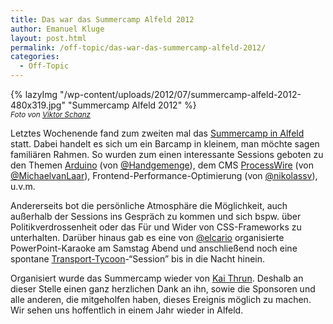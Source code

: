 ```yaml
---
title: Das war das Summercamp Alfeld 2012
author: Emanuel Kluge
layout: post.html
permalink: /off-topic/das-war-das-summercamp-alfeld-2012/
categories:
  - Off-Topic
---
```


{% lazyImg "/wp-content/uploads/2012/07/summercamp-alfeld-2012-480x319.jpg" "Summercamp Alfeld 2012" %}  
<small>*Foto von [Viktor Schanz][viktor_schanz]*</small>

Letztes Wochenende fand zum zweiten mal das [Summercamp in Alfeld][summercamp_alfeld] statt. Dabei handelt es sich um ein Barcamp in kleinem, man möchte sagen familiären Rahmen. So wurden zum einen interessante Sessions geboten zu den Themen [Arduino][arduino] (von [@Handgemenge][handgemenge]), dem CMS [ProcessWire][processwire] (von [@MichaelvanLaar][michaelvanlaar]), Frontend-Performance-Optimierung (von [@nikolassv][nikolassv]), u.v.m.

Andererseits bot die persönliche Atmosphäre die Möglichkeit, auch außerhalb der Sessions ins Gespräch zu kommen und sich bspw. über Politikverdrossenheit oder das Für und Wider von CSS-Frameworks zu unterhalten. Darüber hinaus gab es eine von [@elcario][elcario] organisierte PowerPoint-Karaoke am Samstag Abend und anschließend noch eine spontane [Transport-Tycoon][openttd]-&ldquo;Session&rdquo; bis in die Nacht hinein.

Organisiert wurde das Summercamp wieder von [Kai Thrun][kaithrun]. Deshalb an dieser Stelle einen ganz herzlichen Dank an ihn, sowie die Sponsoren und alle anderen, die mitgeholfen haben, dieses Ereignis möglich zu machen. Wir sehen uns hoffentlich in einem Jahr wieder in Alfeld.

[viktor_schanz]: http://www.viktor-schanz.de/
[summercamp_alfeld]: http://summercamp-alfeld.de/
[arduino]: http://arduino.cc/
[handgemenge]: https://twitter.com/Handgemenge
[processwire]: http://processwire.com/
[michaelvanlaar]: https://twitter.com/MichaelvanLaar
[nikolassv]: https://twitter.com/nikolassv
[elcario]: https://twitter.com/elcario
[openttd]: http://www.openttd.org/en/
[kaithrun]: https://twitter.com/kaithrun
